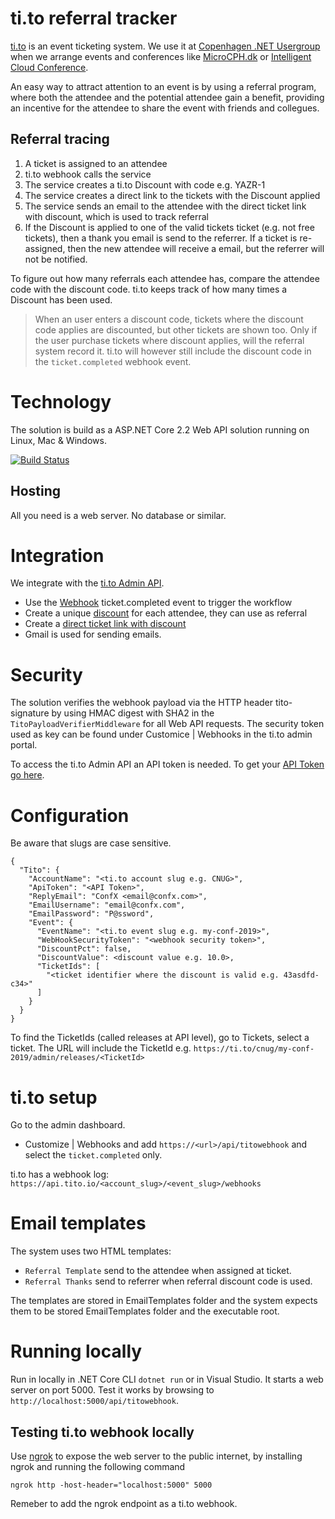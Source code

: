 # ti.to referral tracker
[ti.to](https://ti.to/) is an event ticketing system. We use it at [Copenhagen .NET Usergroup](https://cnug.dk/) when we arrange events and conferences like [MicroCPH.dk](https://microcph.dk/) or [Intelligent Cloud Conference](https://intelligentcloud.dk/).

An easy way to attract attention to an event is by using a referral program, where both the attendee and the potential attendee gain a benefit, providing an incentive for the attendee to share the event with friends and collegues.

## Referral tracing

1. A ticket is assigned to an attendee
2. ti.to webhook calls the service
3. The service creates a ti.to Discount with code e.g. YAZR-1
4. The service creates a direct link to the tickets with the Discount applied
5. The service sends an email to the attendee with the direct ticket link with discount, which is used to track referral
6. If the Discount is applied to one of the valid tickets ticket (e.g. not free tickets), then a thank you email is send to the referrer. If a ticket is re-assigned, then the new attendee will receive a email, but the referrer will not be notified.

To figure out how many referrals each attendee has, compare the attendee code with the discount code. ti.to keeps track of how many times a Discount has been used.
> When an user enters a discount code, tickets where the discount code applies are discounted, but other tickets are shown too. Only if the user purchase tickets where discount applies, will the referral system record it. ti.to will however still include the discount code in the `ticket.completed` webhook event.

# Technology

The solution is build as a ASP.NET Core 2.2 Web API solution running on Linux, Mac & Windows. 

[![Build Status](https://lybecker.visualstudio.com/Microsoft/_apis/build/status/tito-referral?branchName=master)](https://lybecker.visualstudio.com/Microsoft/_build/latest?definitionId=22?branchName=master)


## Hosting
All you need is a web server. No database or similar.


# Integration
We integrate with the [ti.to Admin API](https://ti.to/docs/api/).
 - Use the [Webhook](https://ti.to/docs/api/admin/#webhooks) ticket.completed event to trigger the workflow
 - Create a unique [discount](https://ti.to/docs/api/admin/#discount-codes) for each attendee, they can use as referral
 - Create a [direct ticket link with discount](https://ti.to/docs/sharing_urls)
 - Gmail is used for sending emails.

# Security
The solution verifies the webhook payload via the HTTP header tito-signature by using HMAC digest with SHA2 in the `TitoPayloadVerifierMiddleware` for all Web API requests. The security token used as key can be found under Customice | Webhooks in the ti.to admin portal. 

To access the ti.to Admin API an API token is needed. To get your [API Token go here](https://id.tito.io/).

# Configuration
Be aware that slugs are case sensitive.
```
{
  "Tito": {
    "AccountName": "<ti.to account slug e.g. CNUG>",
    "ApiToken": "<API Token>",
    "ReplyEmail": "ConfX <email@confx.com>",
    "EmailUsername": "email@confx.com",
    "EmailPassword": "P@ssword",
    "Event": {
      "EventName": "<ti.to event slug e.g. my-conf-2019>",
      "WebHookSecurityToken": "<webhook security token>",
      "DiscountPct": false,
      "DiscountValue": <discount value e.g. 10.0>,
      "TicketIds": [
        "<ticket identifier where the discount is valid e.g. 43asdfd-c34>"
      ]
    }
  }
}
```

To find the TicketIds (called releases at API level), go to Tickets, select a ticket. The URL will include the TicketId e.g. `https://ti.to/cnug/my-conf-2019/admin/releases/<TicketId>`

# ti.to setup
Go to the admin dashboard.
- Customize | Webhooks and add `https://<url>/api/titowebhook` and select the `ticket.completed` only.

ti.to has a webhook log: `https://api.tito.io/<account_slug>/<event_slug>/webhooks`

# Email templates
The system uses two HTML templates:
- `Referral Template` send to the attendee when assigned at ticket.
- `Referral Thanks` send to referrer when referral discount code is used.

The templates are stored in EmailTemplates folder and the system expects them to be stored EmailTemplates folder and the executable root.

# Running locally
Run in locally in .NET Core CLI `dotnet run` or in Visual Studio. It starts a web server on port 5000. Test it works by browsing to `http://localhost:5000/api/titowebhook`.

## Testing ti.to webhook locally
Use [ngrok](https://ngrok.com/) to expose the web server to the public internet, by installing ngrok and running the following command 

```ngrok http -host-header="localhost:5000" 5000```

Remeber to add the ngrok endpoint as a ti.to webhook.
